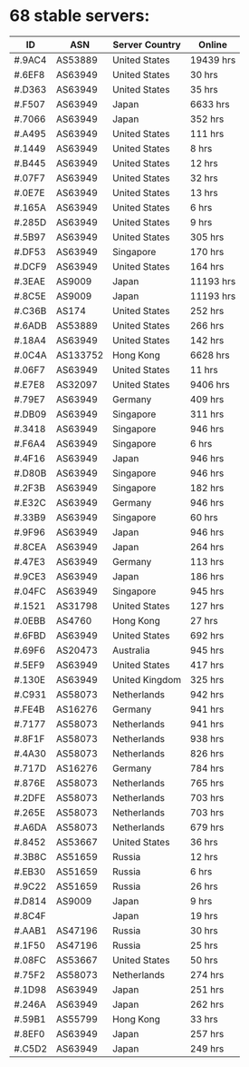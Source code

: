# 68 stable servers:

| ID | ASN | Server Country | Online |
| ------ | ------ | ------ | ------ |
| #.9AC4 | AS53889 | United States | 19439 hrs |
| #.6EF8 | AS63949 | United States | 30 hrs |
| #.D363 | AS63949 | United States | 35 hrs |
| #.F507 | AS63949 | Japan | 6633 hrs |
| #.7066 | AS63949 | Japan | 352 hrs |
| #.A495 | AS63949 | United States | 111 hrs |
| #.1449 | AS63949 | United States | 8 hrs |
| #.B445 | AS63949 | United States | 12 hrs |
| #.07F7 | AS63949 | United States | 32 hrs |
| #.0E7E | AS63949 | United States | 13 hrs |
| #.165A | AS63949 | United States | 6 hrs |
| #.285D | AS63949 | United States | 9 hrs |
| #.5B97 | AS63949 | United States | 305 hrs |
| #.DF53 | AS63949 | Singapore | 170 hrs |
| #.DCF9 | AS63949 | United States | 164 hrs |
| #.3EAE | AS9009 | Japan | 11193 hrs |
| #.8C5E | AS9009 | Japan | 11193 hrs |
| #.C36B | AS174 | United States | 252 hrs |
| #.6ADB | AS53889 | United States | 266 hrs |
| #.18A4 | AS63949 | United States | 142 hrs |
| #.0C4A | AS133752 | Hong Kong | 6628 hrs |
| #.06F7 | AS63949 | United States | 11 hrs |
| #.E7E8 | AS32097 | United States | 9406 hrs |
| #.79E7 | AS63949 | Germany | 409 hrs |
| #.DB09 | AS63949 | Singapore | 311 hrs |
| #.3418 | AS63949 | Singapore | 946 hrs |
| #.F6A4 | AS63949 | Singapore | 6 hrs |
| #.4F16 | AS63949 | Japan | 946 hrs |
| #.D80B | AS63949 | Singapore | 946 hrs |
| #.2F3B | AS63949 | Singapore | 182 hrs |
| #.E32C | AS63949 | Germany | 946 hrs |
| #.33B9 | AS63949 | Singapore | 60 hrs |
| #.9F96 | AS63949 | Japan | 946 hrs |
| #.8CEA | AS63949 | Japan | 264 hrs |
| #.47E3 | AS63949 | Germany | 113 hrs |
| #.9CE3 | AS63949 | Japan | 186 hrs |
| #.04FC | AS63949 | Singapore | 945 hrs |
| #.1521 | AS31798 | United States | 127 hrs |
| #.0EBB | AS4760 | Hong Kong | 27 hrs |
| #.6FBD | AS63949 | United States | 692 hrs |
| #.69F6 | AS20473 | Australia | 945 hrs |
| #.5EF9 | AS63949 | United States | 417 hrs |
| #.130E | AS63949 | United Kingdom | 325 hrs |
| #.C931 | AS58073 | Netherlands | 942 hrs |
| #.FE4B | AS16276 | Germany | 941 hrs |
| #.7177 | AS58073 | Netherlands | 941 hrs |
| #.8F1F | AS58073 | Netherlands | 938 hrs |
| #.4A30 | AS58073 | Netherlands | 826 hrs |
| #.717D | AS16276 | Germany | 784 hrs |
| #.876E | AS58073 | Netherlands | 765 hrs |
| #.2DFE | AS58073 | Netherlands | 703 hrs |
| #.265E | AS58073 | Netherlands | 703 hrs |
| #.A6DA | AS58073 | Netherlands | 679 hrs |
| #.8452 | AS53667 | United States | 36 hrs |
| #.3B8C | AS51659 | Russia | 12 hrs |
| #.EB30 | AS51659 | Russia | 6 hrs |
| #.9C22 | AS51659 | Russia | 26 hrs |
| #.D814 | AS9009 | Japan | 9 hrs |
| #.8C4F |  | Japan | 19 hrs |
| #.AAB1 | AS47196 | Russia | 30 hrs |
| #.1F50 | AS47196 | Russia | 25 hrs |
| #.08FC | AS53667 | United States | 50 hrs |
| #.75F2 | AS58073 | Netherlands | 274 hrs |
| #.1D98 | AS63949 | Japan | 251 hrs |
| #.246A | AS63949 | Japan | 262 hrs |
| #.59B1 | AS55799 | Hong Kong | 33 hrs |
| #.8EF0 | AS63949 | Japan | 257 hrs |
| #.C5D2 | AS63949 | Japan | 249 hrs |

